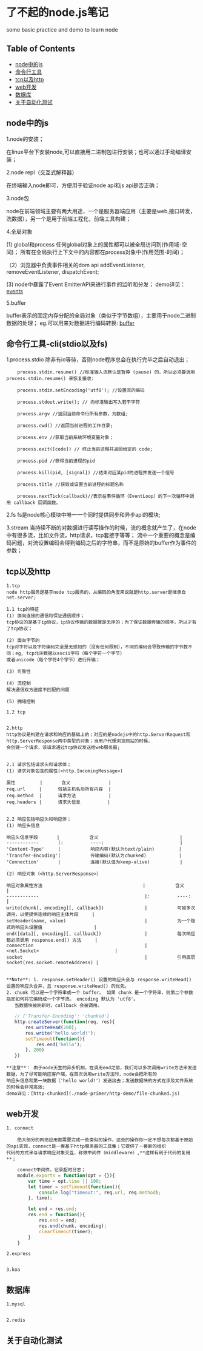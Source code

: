 # 了不起的node.js笔记

  some basic practice and demo to learn node

## Table of Contents

- [node中的js](#node-javascript)
- [命令行工具](#node-api)
- [tcp以及http](#tcp-http)
- [web开发](#node-web)
- [数据库](#node-db)
- [关于自动化测试](#node-test)

## node中的js

1.node的安装；

 在linux平台下安装node,可以直接用二进制包进行安装；也可以通过手动编译安装；

2.node repl（交互式解释器）

 在终端输入node即可，方便用于验证node api和js api是否正确；

3.node包

 node在前端领域主要有两大用途，一个是服务器端应用（主要是web,接口转发，洗数据），另一个是用于前端工程化，前端工具构建；

4.全局对象

  (1) global和process
  任何global对象上的属性都可以被全局访问到(作用域-空间)；
  所有在全局执行上下文中的内容都在process对象中(作用范围-时间)；

 （2）浏览器中负责事件相关的dom api
  addEventListener, removeEventListener, dispatchEvent;

  (3) node中暴露了Event EmitterAPI来进行事件的监听和分发；
  demo详见：[events](./node-primer/events/app.js)

5.buffer

   buffer表示的固定内存分配的全局对象（类似于字节数组），主要用于node二进制数据的处理；
   eg.可以用来对数据进行编码转换: [buffer](./node-primer/buffer/index.js)

## 命令行工具-cli(stdio以及fs)

1.process.stdio
  除非有io等待，否则node程序总会在执行完毕之后自动退出；
```
    process.stdin.resume() //标准输入流默认是暂停 (pause) 的，所以必须要调用 process.stdin.resume() 来恢复接收:

    process.stdin.setEncoding('utf8'); //设置流的编码

    process.stdout.write(); // 向标准输出写入若干字符

    process.argv //返回当前命令行所有参数，为数组;

    process.cwd() //返回当前进程的工作目录;

    process.env //获取当前系统环境变量对象；

    process.exit([code]) // 终止当前进程并返回给定的 code;

    process.pid //获得当前进程的pid

    process.kill(pid, [signal]) //结束对应某pid的进程并发送一个信号

    process.title //获取或设置当前进程的标题名称

    process.nextTick(callback)//表示在事件循环（EventLoop）的下一次循环中调用 callback 回调函数。
```


2.fs
  fs是node核心模块中唯一一个同时提供同步和异步api的模块;

3.stream
  当持续不断的对数据进行读写操作的时候，流的概念就产生了，在node中有很多流，比如文件流，http请求，tcp套接字等等；
  流中一个重要的概念是编码问题，对流设置编码会得到编码之后的字符串，而不是原始的buffer作为事件的参数；




## tcp以及http

    1.tcp
    node http服务是基于node tcp服务的，从编码的角度来说就是http.server是继承自net.server;

    1.1 tcp的特征
    (1) 面向连接的通信和保证通信顺序；
    tcp协议的是基于ip协议，ip协议传输的数据报是无序的；为了保证数据传输的顺序，所以才有了tcp协议；

    (2) 面向字节的
    tcp对字符以及字符编码完全是无感知的（没有任何限制），不同的编码会导致传输的字节数不同；eg, tcp允许数据以ascii字符（每个字符一个字节）
    或者unicode（每个字符4个字节）进行传输；

    (3) 可靠性

    (4) 流控制
    解决通信双方速度不匹配的问题

    (5) 拥堵控制

    1.2 tcp


    2.http
    http协议是构建在请求和响应的基础上的；对应的是nodejs中的http.ServerRequest和http.ServerResponse两中类型的对象；当用户代理浏览网站的时候，
    会创建一个请求，该请求通过tcp协议发送给web服务器;


    2.1 请求包括请求头和请求体；
    (1) 请求对象包含的属性(<http.IncomingMessage>)

    属性         |       含义              |
    req.url     |      包括主机名后所有内容  |
    req.method  |      请求方法            |
    req.headers |      请求头信息          |


    2.2 响应包括响应头和响应体；
    (1) 响应头信息

    响应头信息字段       |           含义                              |
    ------------       |:          ----:                            |
    'Content-Type'     |           响应内容(默认为text/plain)         |
    'Transfer-Encoding'|           传输编码(默认为chunked)            |
    'Connection'       |           连接(默认值为keep-alive)           |

    (2) 响应对象（<http.ServerResponse>）

    响应对象属性方法                                     |           含义                                    |
    ------------                                       |:          ----:                                  |
    write(chunk[, encoding][, callback])               |           可被多次调用，以便提供连续的响应主体片段     |
    setHeader(name, value)                             |           为一个隐式的响应头设置值                   |
    end([data][, encoding][, callback])                |           每次响应都必须调用 response.end() 方法     |
    connection                                         |           <net.Socket>                            |
    socket                                             |           引用底层socket(res.socket.remoteAddress) |


    **Note**: 1. response.setHeader() 设置的响应头会与 response.writeHead() 设置的响应头合并，且 response.writeHead() 的优先。
    2. chunk 可以是一个字符串或一个 buffer。 如果 chunk 是一个字符串，则第二个参数指定如何将它编码成一个字节流。 encoding 默认为 'utf8'。
       当数据块被刷新时，callback 会被调用。

 ```javascript
    // {'Transfer-Encoding': 'chunked'}
    http.createServer(function(req, res){
        res.writeHead(200);
        res.write('hello world!');
        setTimeout(function(){
            res.end('hello');
        }, 200)
    })
 ```
    **注意**： 由于node天生的异步机制，在调用end之前，我们可以多次调用write方法来发送数据，为了尽可能响应客户端，在首次调用write方法时，node会把所有的
    响应头信息和第一块数据（'hello world!'）发送出去；发送数据块的方式在涉及文件系统的时候会非常高效;
    demo详见：[http-chunked](./node-primer/http-demo/file-chunked.js)

## web开发

    1. connect

        绝大部分的网络应用都需要完成一些类似的操作，这些的操作你一定不想每次都基于原始的api实现，connect是一套基于http服务器的工具集；它提供了一套新的组织
    代码的方式来与请求响应对象交互，称做中间件（middleware）,**这样有利于代码的复用**；


```javascript
    connect中间件，记录超时日志；
    module.exports = function(opt = {}){
        var time = opt.time || 100;
        let timer = setTimeout(function(){
            console.log("timeout:", req.url, req.method);
        }, time);

        let end = res.end;
        res.end = function(){
            res.end = end;
            res.end(chunk, encoding);
            clearTimeout(timer);
        }
    }
```


    2.express


    3.koa



## 数据库

    1.mysql


    2.redis



## 关于自动化测试



